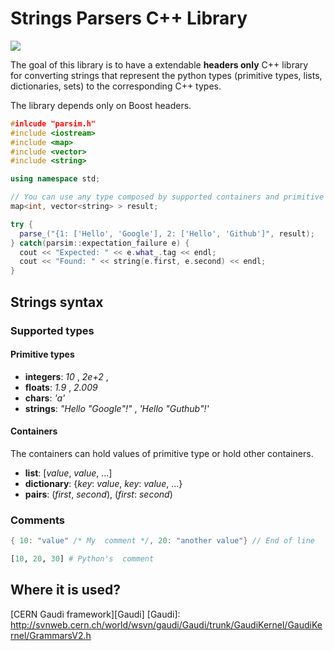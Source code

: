 # Strings Parsers C++ Library 

<img src="https://github.com/downloads/mazurov/parsim/logo.png"/>

The goal of this library is to have a extendable **headers only** C++ library  
for converting strings that represent the python types (primitive types, lists, 
dictionaries, sets) to the corresponding C++ types.

The library depends only on Boost headers.

```C++
#inlcude "parsim.h"
#include <iostream>
#include <map>
#include <vector>
#include <string>

using namespace std;

// You can use any type composed by supported containers and primitive types
map<int, vector<string> > result;

try {
  parse_("{1: ['Hello', 'Google'], 2: ['Hello', 'Github']", result);
} catch(parsim::expectation_failure e) {
  cout << "Expected: " << e.what_.tag << endl;
  cout << "Found: " << string(e.first, e.second) << endl;
}

```

## Strings syntax

### Supported types

#### Primitive types

* **integers**: _10_ , _2e+2_ , 
* **floats**: _1.9_ , _2.009_
* **chars**: _'a'_
* **strings**: _"Hello \"Google\"!"_ , _'Hello "Guthub"!'_

#### Containers

The containers can hold values of primitive type or hold other containers. 

* **list**: [_value_, _value_, ...]
* **dictionary**: {_key_: _value_, _key_: _value_, ...}
* **pairs**: (_first_, _second_), (_first_: _second_)


### Comments

```C++
{ 10: "value" /* My  comment */, 20: "another value"} // End of line
```

```python
[10, 20, 30] # Python's  comment

```
## Where it is used?
[CERN Gaudi framework][Gaudi]
[Gaudi]: http://svnweb.cern.ch/world/wsvn/gaudi/Gaudi/trunk/GaudiKernel/GaudiKernel/GrammarsV2.h
